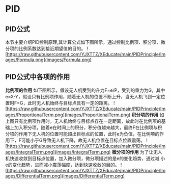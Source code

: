 # PID
## PID公式
本节主要介绍PID控制原理,其计算公式如下图所示，通过控制比例项、积分项、微分项的比例系数达到接近期望值的目的。
![https://raw.githubusercontent.com/YJXTTZ/XEducate/main/PIDPrinciple/Images/Formula.png](images/Formula.png)
## PID公式中各项的作用
**比例项的作用**
如下图所示，假设无人机受到的升力F=e/P，受到的重力为G，其中e=X-Y，假设只有比例项作用，随着无人机的位置不断上升，当无人机飞到一定位置时F=G，此时无人机始终与目标点具有一定的距离。
![https://raw.githubusercontent.com/YJXTTZ/XEducate/main/PIDPrinciple/Images/ProportionalTerm.png](images/ProportionalTerm.png)
**积分项的作用**
如上图只有比例项作用时，无人机始终与目标点存在一定距离，故此时在比例项的基础上加入积分项，随着e在时间上的积分，积分值越来越大，最终F在比例项与积分项的作用下无人机的位置可能超出目标点的位置，此时e为负值，在比例项的作用下，F可能小于G导致无人机下降，故无人机位置在目标点位置震荡。
![https://raw.githubusercontent.com/YJXTTZ/XEducate/main/PIDPrinciple/Images/IntegralTerm.png](images/IntegralTerm.png)
**微分项的作用**
为了让无人机快速收敛到目标点位置，加入微分项，微分项描述的是e的变化趋势，通过减 小e的变化趋势，进而减小震荡幅度，达到快速收敛的目的。
![https://raw.githubusercontent.com/YJXTTZ/XEducate/main/PIDPrinciple/Images/DifferentialTerm.png](images/DifferentialTerm.png)